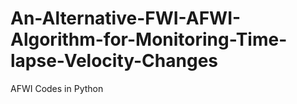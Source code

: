 # An-Alternative-FWI-AFWI-Algorithm-for-Monitoring-Time-lapse-Velocity-Changes
AFWI Codes in Python
